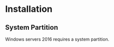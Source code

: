 <!-- TITLE: Server 2016 Installation -->
<!-- SUBTITLE: A quick summary of Installation -->

# Installation

## System Partition

Windows servers 2016 requires a system partition. 
